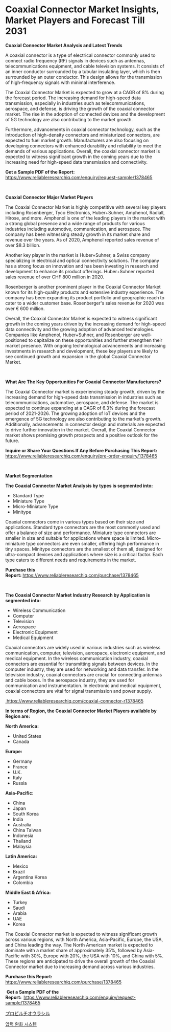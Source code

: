 <p><h1>Coaxial Connector Market Insights, Market Players and Forecast Till 2031</h1></p><p><strong>Coaxial Connector Market Analysis and Latest Trends</strong></p>
<p><p>A coaxial connector is a type of electrical connector commonly used to connect radio frequency (RF) signals in devices such as antennas, telecommunications equipment, and cable television systems. It consists of an inner conductor surrounded by a tubular insulating layer, which is then surrounded by an outer conductor. This design allows for the transmission of high-frequency signals with minimal interference.</p><p>The Coaxial Connector Market is expected to grow at a CAGR of 8% during the forecast period. The increasing demand for high-speed data transmission, especially in industries such as telecommunications, aerospace, and defense, is driving the growth of the coaxial connector market. The rise in the adoption of connected devices and the development of 5G technology are also contributing to the market growth.</p><p>Furthermore, advancements in coaxial connector technology, such as the introduction of high-density connectors and miniaturized connectors, are expected to fuel market growth. Manufacturers are also focusing on developing connectors with enhanced durability and reliability to meet the demands of various applications. Overall, the coaxial connector market is expected to witness significant growth in the coming years due to the increasing need for high-speed data transmission and connectivity.</p></p>
<p><strong>Get a Sample PDF of the Report:&nbsp;</strong> <a href="https://www.reliableresearchiq.com/enquiry/request-sample/1378465">https://www.reliableresearchiq.com/enquiry/request-sample/1378465</a></p>
<p>&nbsp;</p>
<p><strong>Coaxial Connector Major Market Players</strong></p>
<p><p>The Coaxial Connector Market is highly competitive with several key players including Rosenberger, Tyco Electronics, Huber+Suhner, Amphenol, Radiall, Hirose, and more. Amphenol is one of the leading players in the market with a strong global presence and a wide range of products for various industries including automotive, communication, and aerospace. The company has been witnessing steady growth in its market share and revenue over the years. As of 2020, Amphenol reported sales revenue of over $8.3 billion.</p><p>Another key player in the market is Huber+Suhner, a Swiss company specializing in electrical and optical connectivity solutions. The company has a strong focus on innovation and has been investing in research and development to enhance its product offerings. Huber+Suhner reported sales revenue of over CHF 800 million in 2020.</p><p>Rosenberger is another prominent player in the Coaxial Connector Market known for its high-quality products and extensive industry experience. The company has been expanding its product portfolio and geographic reach to cater to a wider customer base. Rosenberger's sales revenue for 2020 was over € 600 million.</p><p>Overall, the Coaxial Connector Market is expected to witness significant growth in the coming years driven by the increasing demand for high-speed data connectivity and the growing adoption of advanced technologies. Companies like Amphenol, Huber+Suhner, and Rosenberger are well-positioned to capitalize on these opportunities and further strengthen their market presence. With ongoing technological advancements and increasing investments in research and development, these key players are likely to see continued growth and expansion in the global Coaxial Connector Market.</p></p>
<p>&nbsp;</p>
<p><strong>What Are The Key Opportunities For Coaxial Connector Manufacturers?</strong></p>
<p><p>The Coaxial Connector market is experiencing steady growth, driven by the increasing demand for high-speed data transmission in industries such as telecommunications, automotive, aerospace, and defense. The market is expected to continue expanding at a CAGR of 6.3% during the forecast period of 2021-2026. The growing adoption of IoT devices and the emergence of 5G technology are also contributing to the market's growth. Additionally, advancements in connector design and materials are expected to drive further innovation in the market. Overall, the Coaxial Connector market shows promising growth prospects and a positive outlook for the future.</p></p>
<p><strong>Inquire or Share Your Questions If Any Before Purchasing This Report:</strong> <a href="https://www.reliableresearchiq.com/enquiry/pre-order-enquiry/1378465">https://www.reliableresearchiq.com/enquiry/pre-order-enquiry/1378465</a></p>
<p>&nbsp;</p>
<p><strong>Market Segmentation</strong></p>
<p><strong>The Coaxial Connector Market Analysis by types is segmented into:</strong></p>
<p><ul><li>Standard Type</li><li>Miniature Type</li><li>Micro-Miniature Type</li><li>Minitype</li></ul></p>
<p><p>Coaxial connectors come in various types based on their size and applications. Standard type connectors are the most commonly used and offer a balance of size and performance. Miniature type connectors are smaller in size and suitable for applications where space is limited. Micro-miniature type connectors are even smaller, offering high performance in tiny spaces. Minitype connectors are the smallest of them all, designed for ultra-compact devices and applications where size is a critical factor. Each type caters to different needs and requirements in the market.</p></p>
<p><strong>Purchase this Report:&nbsp;</strong><a href="https://www.reliableresearchiq.com/purchase/1378465">https://www.reliableresearchiq.com/purchase/1378465</a></p>
<p>&nbsp;</p>
<p><strong>The Coaxial Connector Market Industry Research by Application is segmented into:</strong></p>
<p><ul><li>Wireless Communication</li><li>Computer</li><li>Television</li><li>Aerospace</li><li>Electronic Equipment</li><li>Medical Equipment</li></ul></p>
<p><p>Coaxial connectors are widely used in various industries such as wireless communication, computer, television, aerospace, electronic equipment, and medical equipment. In the wireless communication industry, coaxial connectors are essential for transmitting signals between devices. In the computer industry, they are used for networking and data transfer. In the television industry, coaxial connectors are crucial for connecting antennas and cable boxes. In the aerospace industry, they are used for communication and instrumentation. In electronic and medical equipment, coaxial connectors are vital for signal transmission and power supply.</p></p>
<p><a href="https://www.reliableresearchiq.com/coaxial-connector-r1378465">&nbsp;https://www.reliableresearchiq.com/coaxial-connector-r1378465</a></p>
<p><strong>In terms of Region, the Coaxial Connector Market Players available by Region are:</strong></p>
<p>
    <p> <strong> North America: </strong>
        <ul>
            <li>United States</li>
            <li>Canada</li>
        </ul>
        </p> 
    <p> <strong> Europe: </strong>
        <ul>
            <li>Germany</li>
            <li>France</li>
            <li>U.K.</li>
            <li>Italy</li>
            <li>Russia</li>
        </ul>
        </p> 
    <p> <strong> Asia-Pacific: </strong>
        <ul>
            <li>China</li>
            <li>Japan</li>
            <li>South Korea</li>
            <li>India</li>
            <li>Australia</li>
            <li>China Taiwan</li>
            <li>Indonesia</li>
            <li>Thailand</li>
            <li>Malaysia</li>
        </ul>
        </p> 
    <p> <strong> Latin America: </strong>
        <ul>
            <li>Mexico</li>
            <li>Brazil</li>
            <li>Argentina Korea</li>
            <li>Colombia</li>
        </ul>
        </p> 
    <p> <strong> Middle East & Africa: </strong>
        <ul>
            <li>Turkey</li>
            <li>Saudi</li>
            <li>Arabia</li>
            <li>UAE</li>
            <li>Korea</li>
        </ul>
    </p>
    </p>
<p><p>The Coaxial Connector market is expected to witness significant growth across various regions, with North America, Asia-Pacific, Europe, the USA, and China leading the way. The North American market is expected to dominate with a market share of approximately 35%, followed by Asia-Pacific with 30%, Europe with 20%, the USA with 10%, and China with 5%. These regions are anticipated to drive the overall growth of the Coaxial Connector market due to increasing demand across various industries.</p></p>
<p><strong>Purchase this Report: </strong><a href="https://www.reliableresearchiq.com/purchase/1378465">https://www.reliableresearchiq.com/purchase/1378465</a></p>
<p>&nbsp;<strong>Get a Sample PDF of the Report:&nbsp;&nbsp;</strong><a href="https://www.reliableresearchiq.com/enquiry/request-sample/1378465">https://www.reliableresearchiq.com/enquiry/request-sample/1378465</a></p>
<p><strong></strong></p>
<p><p><a href="https://github.com/sghwr779811674/Market-Research-Report-List-3/blob/main/749589234166.md">プロピルチオウラシル</a></p><p><a href="https://github.com/vdhdwjyp90142/Market-Research-Report-List-3/blob/main/450098044313.md">압력 완화 시스템</a></p></p>